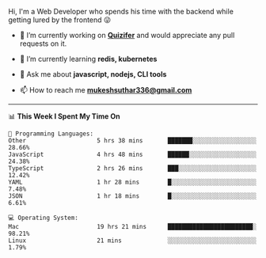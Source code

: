Hi, I'm a Web Developer who spends his time with the backend while getting lured by the frontend 😜

- 🔭 I’m currently working on **[Quizifer](https://github.com/SutharMukesh/Quizifer/)** and would appreciate any pull requests on it.

- 🌱 I’m currently learning **redis, kubernetes**

- 💬 Ask me about **javascript, nodejs, CLI tools**

- 📫 How to reach me **mukeshsuthar336@gmail.com**

---
<!--START_SECTION:waka-->
📊 **This Week I Spent My Time On** 

```text
💬 Programming Languages: 
Other                    5 hrs 38 mins       ███████░░░░░░░░░░░░░░░░░░   28.66% 
JavaScript               4 hrs 48 mins       ██████░░░░░░░░░░░░░░░░░░░   24.38% 
TypeScript               2 hrs 26 mins       ███░░░░░░░░░░░░░░░░░░░░░░   12.42% 
YAML                     1 hr 28 mins        █░░░░░░░░░░░░░░░░░░░░░░░░   7.48% 
JSON                     1 hr 18 mins        █░░░░░░░░░░░░░░░░░░░░░░░░   6.61%

💻 Operating System: 
Mac                      19 hrs 21 mins      ████████████████████████░   98.21% 
Linux                    21 mins             ░░░░░░░░░░░░░░░░░░░░░░░░░   1.79%

```


<!--END_SECTION:waka-->
